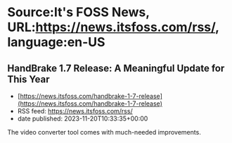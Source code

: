 # Source:It's FOSS News, URL:https://news.itsfoss.com/rss/, language:en-US

## HandBrake 1.7 Release: A Meaningful Update for This Year
 - [https://news.itsfoss.com/handbrake-1-7-release](https://news.itsfoss.com/handbrake-1-7-release)
 - RSS feed: https://news.itsfoss.com/rss/
 - date published: 2023-11-20T10:33:35+00:00

The video converter tool comes with much-needed improvements.

